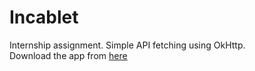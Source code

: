 # Incablet
Internship assignment. Simple API fetching using OkHttp.
<br>
Download the app from <u>[here](https://drive.google.com/file/d/1KlTo63MPEicNEWDU_XLRETtNJXXra55r/view)</u> 

